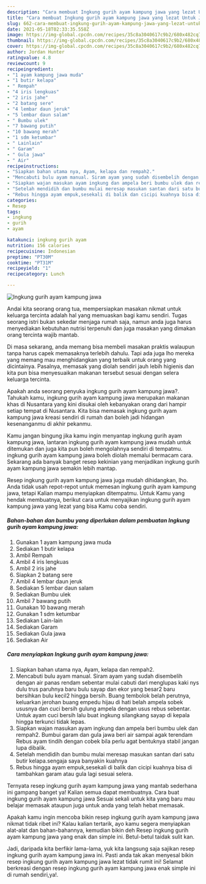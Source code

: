 ```yaml
---
description: "Cara membuat Ingkung gurih ayam kampung jawa yang lezat Untuk Jualan"
title: "Cara membuat Ingkung gurih ayam kampung jawa yang lezat Untuk Jualan"
slug: 662-cara-membuat-ingkung-gurih-ayam-kampung-jawa-yang-lezat-untuk-jualan
date: 2021-05-18T02:33:35.558Z
image: https://img-global.cpcdn.com/recipes/35c8a3040617c9b2/680x482cq70/ingkung-gurih-ayam-kampung-jawa-foto-resep-utama.jpg
thumbnail: https://img-global.cpcdn.com/recipes/35c8a3040617c9b2/680x482cq70/ingkung-gurih-ayam-kampung-jawa-foto-resep-utama.jpg
cover: https://img-global.cpcdn.com/recipes/35c8a3040617c9b2/680x482cq70/ingkung-gurih-ayam-kampung-jawa-foto-resep-utama.jpg
author: Jordan Hunter
ratingvalue: 4.8
reviewcount: 9
recipeingredient:
- "1 ayam kampung jawa muda"
- "1 butir kelapa"
- " Rempah"
- "4 iris lengkuas"
- "2 iris jahe"
- "2 batang sere"
- "4 lembar daun jeruk"
- "5 lembar daun salam"
- " Bumbu ulek"
- "7 bawang putih"
- "10 bawang merah"
- "1 sdm ketumbar"
- " Lainlain"
- " Garam"
- " Gula jawa"
- " Air"
recipeinstructions:
- "Siapkan bahan utama nya, Ayam, kelapa dan rempah2."
- "Mencabuti bulu ayam manual. Siram ayam yang sudah disembelih dengan air panas rendam sebentar mulai cabuti dari menglupas kaki nys dulu trus paruhnya baru bulu sayap dan ekor yang besar2 baru bersihkan bulu kecil2 hingga bersih. Buang tembolok belah perutnya, keluarkan jerohan buang empedu hijau di hati belah ampela sobek ususnya dan cuci bersih gulung ampela dengan usus rebus sebentar. Untuk ayam cuci bersih lalu buat ingkung silangkang sayap di kepala hingga terkunci tidak lepas."
- "Siapkan wajan masukan ayam ingkung dan ampela beri bumbu ulek dan rempah2. Bumbui garam dan gula jawa beri air sampai agak terendam Rebus ayam tindih dengan cobek bila perlu agat bentuknya stabil jangan lupa dibalik."
- "Setelah mendidih dan bumbu mulai meresap masukan santan dari satu butir kelapa.sengaja saya banyakin kuahnya"
- "Rebus hingga ayam empuk,sesekali di balik dan cicipi kuahnya bisa di tambahkan garam atau gula lagi sesuai selera."
categories:
- Resep
tags:
- ingkung
- gurih
- ayam

katakunci: ingkung gurih ayam 
nutrition: 156 calories
recipecuisine: Indonesian
preptime: "PT30M"
cooktime: "PT31M"
recipeyield: "1"
recipecategory: Lunch

---
```



![Ingkung gurih ayam kampung jawa](https://img-global.cpcdn.com/recipes/35c8a3040617c9b2/680x482cq70/ingkung-gurih-ayam-kampung-jawa-foto-resep-utama.jpg)

Andai kita seorang orang tua, mempersiapkan masakan nikmat untuk keluarga tercinta adalah hal yang memuaskan bagi kamu sendiri. Tugas seorang istri bukan sekedar menjaga rumah saja, namun anda juga harus menyediakan kebutuhan nutrisi terpenuhi dan juga masakan yang dimakan orang tercinta wajib mantab.

Di masa  sekarang, anda memang bisa membeli masakan praktis walaupun tanpa harus capek memasaknya terlebih dahulu. Tapi ada juga lho mereka yang memang mau menghidangkan yang terbaik untuk orang yang dicintainya. Pasalnya, memasak yang diolah sendiri jauh lebih higienis dan kita pun bisa menyesuaikan makanan tersebut sesuai dengan selera keluarga tercinta. 



Apakah anda seorang penyuka ingkung gurih ayam kampung jawa?. Tahukah kamu, ingkung gurih ayam kampung jawa merupakan makanan khas di Nusantara yang kini disukai oleh kebanyakan orang dari hampir setiap tempat di Nusantara. Kita bisa memasak ingkung gurih ayam kampung jawa kreasi sendiri di rumah dan boleh jadi hidangan kesenanganmu di akhir pekanmu.

Kamu jangan bingung jika kamu ingin menyantap ingkung gurih ayam kampung jawa, lantaran ingkung gurih ayam kampung jawa mudah untuk ditemukan dan juga kita pun boleh mengolahnya sendiri di tempatmu. ingkung gurih ayam kampung jawa boleh diolah memalui bermacam cara. Sekarang ada banyak banget resep kekinian yang menjadikan ingkung gurih ayam kampung jawa semakin lebih mantap.

Resep ingkung gurih ayam kampung jawa juga mudah dihidangkan, lho. Anda tidak usah repot-repot untuk memesan ingkung gurih ayam kampung jawa, tetapi Kalian mampu menyiapkan ditempatmu. Untuk Kamu yang hendak membuatnya, berikut cara untuk menyajikan ingkung gurih ayam kampung jawa yang lezat yang bisa Kamu coba sendiri.

<!--inarticleads1-->

##### Bahan-bahan dan bumbu yang diperlukan dalam pembuatan Ingkung gurih ayam kampung jawa:

1. Gunakan 1 ayam kampung jawa muda
1. Sediakan 1 butir kelapa
1. Ambil  Rempah
1. Ambil 4 iris lengkuas
1. Ambil 2 iris jahe
1. Siapkan 2 batang sere
1. Ambil 4 lembar daun jeruk
1. Sediakan 5 lembar daun salam
1. Sediakan  Bumbu ulek
1. Ambil 7 bawang putih
1. Gunakan 10 bawang merah
1. Gunakan 1 sdm ketumbar
1. Sediakan  Lain-lain
1. Sediakan  Garam
1. Sediakan  Gula jawa
1. Sediakan  Air




<!--inarticleads2-->

##### Cara menyiapkan Ingkung gurih ayam kampung jawa:

1. Siapkan bahan utama nya, Ayam, kelapa dan rempah2.
1. Mencabuti bulu ayam manual. Siram ayam yang sudah disembelih dengan air panas rendam sebentar mulai cabuti dari menglupas kaki nys dulu trus paruhnya baru bulu sayap dan ekor yang besar2 baru bersihkan bulu kecil2 hingga bersih. Buang tembolok belah perutnya, keluarkan jerohan buang empedu hijau di hati belah ampela sobek ususnya dan cuci bersih gulung ampela dengan usus rebus sebentar. Untuk ayam cuci bersih lalu buat ingkung silangkang sayap di kepala hingga terkunci tidak lepas.
1. Siapkan wajan masukan ayam ingkung dan ampela beri bumbu ulek dan rempah2. Bumbui garam dan gula jawa beri air sampai agak terendam Rebus ayam tindih dengan cobek bila perlu agat bentuknya stabil jangan lupa dibalik.
1. Setelah mendidih dan bumbu mulai meresap masukan santan dari satu butir kelapa.sengaja saya banyakin kuahnya
1. Rebus hingga ayam empuk,sesekali di balik dan cicipi kuahnya bisa di tambahkan garam atau gula lagi sesuai selera.




Ternyata resep ingkung gurih ayam kampung jawa yang mantab sederhana ini gampang banget ya! Kalian semua dapat membuatnya. Cara buat ingkung gurih ayam kampung jawa Sesuai sekali untuk kita yang baru mau belajar memasak ataupun juga untuk anda yang telah hebat memasak.

Apakah kamu ingin mencoba bikin resep ingkung gurih ayam kampung jawa nikmat tidak ribet ini? Kalau kalian tertarik, ayo kamu segera menyiapkan alat-alat dan bahan-bahannya, kemudian bikin deh Resep ingkung gurih ayam kampung jawa yang enak dan simple ini. Betul-betul taidak sulit kan. 

Jadi, daripada kita berfikir lama-lama, yuk kita langsung saja sajikan resep ingkung gurih ayam kampung jawa ini. Pasti anda tak akan menyesal bikin resep ingkung gurih ayam kampung jawa lezat tidak rumit ini! Selamat berkreasi dengan resep ingkung gurih ayam kampung jawa enak simple ini di rumah sendiri,ya!.


